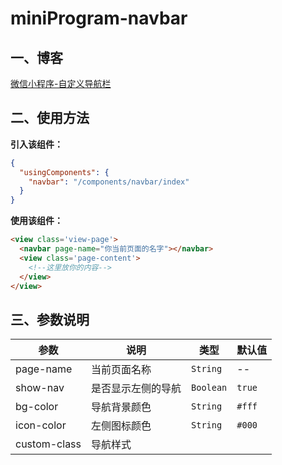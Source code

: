 # miniProgram-navbar

## 一、博客

[微信小程序-自定义导航栏](https://www.cnblogs.com/sese/p/9761713.html)



## 二、使用方法
**引入该组件：**

```json
{
  "usingComponents": {
    "navbar": "/components/navbar/index"
  }
}
```



**使用该组件：**

```html
<view class='view-page'>
  <navbar page-name="你当前页面的名字"></navbar>
  <view class='page-content'>
    <!--这里放你的内容-->
  </view>
</view>
```



## 三、参数说明

参数 | 说明 | 类型 | 默认值
----| ---| ---| ---
page-name | 当前页面名称 | `String`| --
show-nav | 是否显示左侧的导航 | `Boolean`| `true`
bg-color | 导航背景颜色 | `String`| `#fff`
icon-color | 左侧图标颜色 | `String`| `#000`
custom-class  | 导航样式 | | 